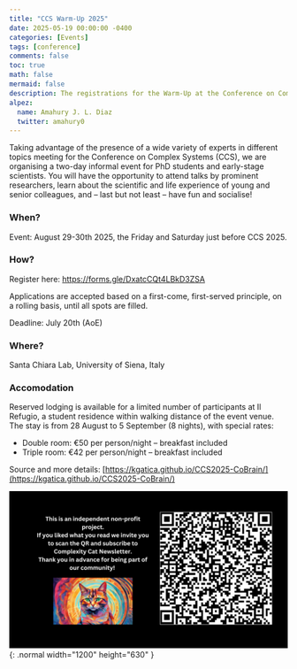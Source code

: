 ```yaml
---
title: "CCS Warm-Up 2025"
date: 2025-05-19 00:00:00 -0400
categories: [Events]
tags: [conference]
comments: false
toc: true
math: false
mermaid: false
description: The registrations for the Warm-Up at the Conference on Complex Systems are open! Join us in Siena for a weekend full of research and fun.
alpez:
  name: Amahury J. L. Diaz
  twitter: amahury0
---
```

Taking advantage of the presence of a wide variety of experts in different topics meeting for the Conference on Complex Systems (CCS), we are organising a two-day informal event for PhD students and early-stage scientists. You will have the opportunity to attend talks by prominent researchers, learn about the scientific and life experience of young and senior colleagues, and – last but not least – have fun and socialise!

### When?
Event: August 29-30th 2025, the Friday and Saturday just before CCS 2025.

### How?
Register here: https://forms.gle/DxatcCQt4LBkD3ZSA

Applications are accepted based on a first-come, first-served principle, on a rolling basis, until all spots are filled.

Deadline: July 20th (AoE)

### Where?
Santa Chiara Lab, University of Siena, Italy

### Accomodation
Reserved lodging is available for a limited number of participants at Il Refugio, a student residence within walking distance of the event venue. The stay is from 28 August to 5 September (8 nights), with special rates:
- Double room: €50 per person/night – breakfast included
- Triple room: €42 per person/night – breakfast included

Source and more details: [https://kgatica.github.io/CCS2025-CoBrain/](https://kgatica.github.io/CCS2025-CoBrain/)

![Desktop View](/assets/img/fix/complexity-cat-newsletter.png){: .normal width="1200" height="630" }
